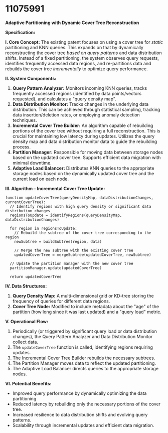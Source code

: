 # 11075991

**Adaptive Partitioning with Dynamic Cover Tree Reconstruction**

**Specification:**

**I. Core Concept:** The existing patent focuses on using a cover tree for *static* partitioning and KNN queries. This expands on that by dynamically reconstructing the cover tree *based on query patterns* and data distribution shifts. Instead of a fixed partitioning, the system observes query requests, identifies frequently accessed data regions, and re-partitions data and rebuilds the cover tree *incrementally* to optimize query performance.

**II. System Components:**

1.  **Query Pattern Analyzer:** Monitors incoming KNN queries, tracks frequently accessed regions (identified by data points/vectors requested), and calculates a "query density map".
2.  **Data Distribution Monitor:** Tracks changes in the underlying data distribution. This can be achieved through statistical sampling, tracking data insertion/deletion rates, or employing anomaly detection techniques.
3.  **Incremental Cover Tree Builder:** An algorithm capable of rebuilding portions of the cover tree without requiring a full reconstruction. This is crucial for maintaining low latency during updates. Utilizes the query density map and data distribution monitor data to guide the rebuilding process.
4.  **Partition Manager:** Responsible for moving data between storage nodes based on the updated cover tree. Supports efficient data migration with minimal downtime.
5.  **Adaptive Load Balancer:** Distributes KNN queries to the appropriate storage nodes based on the dynamically updated cover tree and the current load on each node.

**III. Algorithm – Incremental Cover Tree Update:**

```pseudocode
function updateCoverTree(queryDensityMap, dataDistributionChanges, currentCoverTree):
  // Identify regions with high query density or significant data distribution changes
  regionsToUpdate = identifyRegions(queryDensityMap, dataDistributionChanges)

  for region in regionsToUpdate:
    // Rebuild the subtree of the cover tree corresponding to the region
    newSubtree = buildSubtree(region, data)

    // Merge the new subtree with the existing cover tree
    updatedCoverTree = mergeSubtree(updatedCoverTree, newSubtree)

  // Update the partition manager with the new cover tree
  partitionManager.update(updatedCoverTree)

  return updatedCoverTree
```

**IV. Data Structures:**

1.  **Query Density Map:** A multi-dimensional grid or KD-tree storing the frequency of queries for different data regions.
2.  **Cover Tree Node:** Modified to include metadata about the "age" of the partition (how long since it was last updated) and a "query load" metric.

**V. Operational Flow:**

1.  Periodically (or triggered by significant query load or data distribution changes), the Query Pattern Analyzer and Data Distribution Monitor collect data.
2.  The `updateCoverTree` function is called, identifying regions requiring updates.
3.  The Incremental Cover Tree Builder rebuilds the necessary subtrees.
4.  The Partition Manager moves data to reflect the updated partitioning.
5.  The Adaptive Load Balancer directs queries to the appropriate storage nodes.

**VI. Potential Benefits:**

*   Improved query performance by dynamically optimizing the data partitioning.
*   Reduced latency by rebuilding only the necessary portions of the cover tree.
*   Increased resilience to data distribution shifts and evolving query patterns.
*   Scalability through incremental updates and efficient data migration.